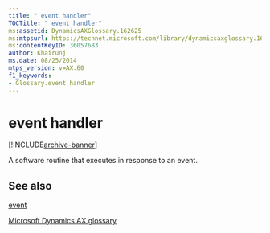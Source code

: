 ```yaml
---
title: " event handler"
TOCTitle: " event handler"
ms:assetid: DynamicsAXGlossary.162625
ms:mtpsurl: https://technet.microsoft.com/library/dynamicsaxglossary.162625(v=AX.60)
ms:contentKeyID: 36057683
author: Khairunj
ms.date: 08/25/2014
mtps_version: v=AX.60
f1_keywords:
- Glossary.event handler
---
```


# event handler


[!INCLUDE[archive-banner](includes/archive-banner.md)]

A software routine that executes in response to an event.

## See also

[event](event.md)

[Microsoft Dynamics AX glossary](glossary/microsoft-dynamics-ax-glossary.md)

  


